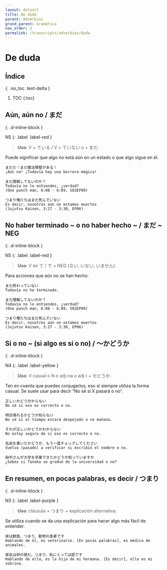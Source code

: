 ```yaml
---
layout: default
title: De duda
parent: Adverbios
grand_parent: Gramática
nav_order: 3
permalink: /transcripts/adverbios/duda
---
```


# De duda

## Índice
{: .no_toc .text-delta }

1. TOC
{:toc}

## Aún, aún no / まだ
{: .d-inline-block }

N5
{: .label .label-red }

> **Uso:** V + ている / V + ていない o + まだ.

Puede significar que algo no está aún en un estado o que algo sigue en él.

```
まだだ！まだ魔法障壁がある！
¡Aún no! ¡Todavía hay una barrera mágica!

まだ理解してないのか？ 
Todavía no lo entiendes, ¿verdad?
(One punch man, 6:08 - 6:09, S02EP09)

つまり俺たちはまだ死んでいない
Es decir, nosotros aún no estamos muertos
(Jujutsu Kaisen, 3:27 - 3:30, EP06)
```

## No haber terminado ~ o no haber hecho ~ / まだ ~ NEG
{: .d-inline-block }

N5
{: .label .label-red }

> **Uso:** V en て / で + NEG (ない, いない, いません).

Para acciones que aún no se han hecho.

```
まだ終わっていない
Todavía no he terminado.

まだ理解してないのか？
Todavía no lo entiendes, ¿verdad?
(One punch man, 6:08 - 6:09, S02EP09)

つまり俺たちはまだ死んでいない
Es decir, nosotros aún no estamos muertos
(Jujutsu Kaisen, 3:27 - 3:30, EP06)
```

## Si o no ~ (si algo es sí o no) / 〜かどうか
{: .d-inline-block }

N4
{: .label .label-yellow }

> **Uso:** V casual o N o adj-na o adj-i + かどうか.

Ten en cuenta que puedes conjugarlos, eso sí siempre utiliza la forma casual. Se suele usar para decir “No sé si X pasará o no”.

```
正しいかどう分からない
No sé si eso es correcto o no.

明日晴れるかどうか知らない
No sé si el tiempo estará despejado o no mañana.

それが正しいかどうかわからない
No estoy seguro de si eso es correcto o no.

名前を書いたかどうか、もう一度チェックしてください
Vuelva (pasado) a verificar si escribió el nombre o no.

田中さんが大学を卒業できたかどうか知っていますか
¿Sabes si Tanaka se graduó de la universidad o no?
```

## En resumen, en pocas palabras, es decir / つまり
{: .d-inline-block }

N3
{: .label .label-purple }

> **Uso:** cláusula + つまり + explicación alternativa.

Se utiliza cuando se da una explicación para hacer algo más fácil de entender.

```
彼は獣医、つまり、動物の医者です
Hablando de él, es veterinario. [En pocas palabras], es médico de animales.

彼女は姉の娘だ。つまり、私にとっては姪です
Hablando de ella, es la hija de mi hermana. [Es decir], ella es mi sobrina.
```